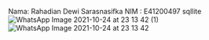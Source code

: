 Nama: Rahadian Dewi Sarasnasifka
NIM : E41200497
sqllite
![WhatsApp Image 2021-10-24 at 23 13 42 (1)](https://user-images.githubusercontent.com/80312784/138603596-2c89c254-9958-4d69-96d0-1450f937eb25.jpeg)
![WhatsApp Image 2021-10-24 at 23 13 42](https://user-images.githubusercontent.com/80312784/138603598-7a42e5f5-2318-44b2-8ee8-7a6d36ad3f10.jpeg)
